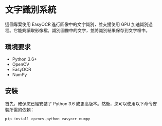# 文字識別系統

這個專案使用 EasyOCR 進行圖像中的文字識別，並支援使用 GPU 加速識別過程。它能夠讀取影像檔，識別圖像中的文字，並將識別結果保存到文字檔中。

## 環境要求

- Python 3.6+
- OpenCV
- EasyOCR
- NumPy

## 安裝

首先，確保您已經安裝了 Python 3.6 或更高版本。然後，您可以使用以下命令安裝所需的依賴：

```bash
pip install opencv-python easyocr numpy
